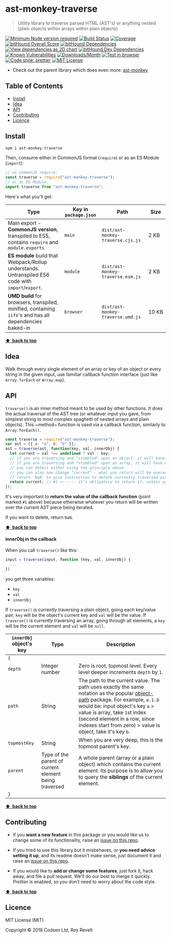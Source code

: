 # ast-monkey-traverse

> Utility library to traverse parsed HTML (AST's) or anything nested (plain objects within arrays within plain objects)

[![Minimum Node version required][node-img]][node-url]
[![Build Status][travis-img]][travis-url]
[![Coverage][cov-img]][cov-url]
[![bitHound Overall Score][overall-img]][overall-url]
[![bitHound Dependencies][deps-img]][deps-url]
[![View dependencies as 2D chart][deps2d-img]][deps2d-url]
[![bitHound Dev Dependencies][dev-img]][dev-url]
[![Known Vulnerabilities][vulnerabilities-img]][vulnerabilities-url]
[![Downloads/Month][downloads-img]][downloads-url]
[![Test in browser][runkit-img]][runkit-url]
[![Code style: prettier][prettier-img]][prettier-url]
[![MIT License][license-img]][license-url]

* Check out the parent library which does even more: [ast-monkey](https://github.com/codsen/ast-monkey/)

## Table of Contents

<!-- prettier-ignore-start -->

<!-- START doctoc generated TOC please keep comment here to allow auto update -->
<!-- DON'T EDIT THIS SECTION, INSTEAD RE-RUN doctoc TO UPDATE -->


- [Install](#install)
- [Idea](#idea)
- [API](#api)
- [Contributing](#contributing)
- [Licence](#licence)

<!-- END doctoc generated TOC please keep comment here to allow auto update -->

<!-- prettier-ignore-end -->

## Install

```bash
npm i ast-monkey-traverse
```

Then, consume either in CommonJS format (`require`) or as an ES Module (`import`):

```js
// as CommonJS require:
const traverse = require("ast-monkey-traverse");
// or as ES Module:
import traverse from "ast-monkey-traverse";
```

Here's what you'll get:

| Type                                                                                                    | Key in `package.json` | Path                              | Size       |
| ------------------------------------------------------------------------------------------------------- | --------------------- | --------------------------------- | ---------- |
| Main export - **CommonJS version**, transpiled to ES5, contains `require` and `module.exports`          | `main`                | `dist/ast-monkey-traverse.cjs.js` | 2&nbsp;KB  |
| **ES module** build that Webpack/Rollup understands. Untranspiled ES6 code with `import`/`export`.      | `module`              | `dist/ast-monkey-traverse.esm.js` | 2&nbsp;KB  |
| **UMD build** for browsers, transpiled, minified, containing `iife`'s and has all dependencies baked-in | `browser`             | `dist/ast-monkey-traverse.umd.js` | 10&nbsp;KB |

**[⬆ &nbsp;back to top](#)**

## Idea

Walk through every single element of an array or key of an object or every string in the given input, use familiar callback function interface (just like `Array.forEach` or `Array.map`).

## API

`traverse()` is an inner method meant to be used by other functions. It does the actual traversal of the AST tree (or whatever input you gave, from simplest string to most complex spaghetti of nested arrays and plain objects). This ~method~ function is used via a callback function, similarly to `Array.forEach()`.

```js
const traverse = require("ast-monkey-traverse");
var ast = [{ a: "a", b: "b" }];
ast = traverse(ast, function(key, val, innerObj) {
  let current = val !== undefined ? val : key;
  // if you are traversing and "stumbled" upon an object, it will have both "key" and "val"
  // if you are traversing and "stumbled" upon an array, it will have only "key"
  // you can detect either using the principle above.
  // you can also now change "current" - what you return will be overwritten.
  // return `NaN` to give instruction to delete currently traversed piece of AST.
  return current; // #1 <------ it's obligatory to return it, unless you want to assign it to "undefined"
});
```

It's very important to **return the value of the callback function** (point marked `#1` above) because otherwise whatever you return will be written over the current AST piece being iterated.

If you want to delete, return `NaN`.

**[⬆ &nbsp;back to top](#)**

#### innerObj in the callback

When you call `traverse()` like this:

```js
input = traverse(input, function (key, val, innerObj) {
  ...
})
```

you get three variables:

* `key`
* `val`
* `innerObj`

If `traverse()` is currently traversing a plain object, going each key/value pair, `key` will be the object's current key and `val` will be the value.
If `traverse()` is currently traversing an array, going through all elements, a `key` will be the current element and `val` will be `null`.

| `innerObj` object's key | Type                                                  | Description                                                                                                                                                                                                                                                                                                                                     |
| ----------------------- | ----------------------------------------------------- | ----------------------------------------------------------------------------------------------------------------------------------------------------------------------------------------------------------------------------------------------------------------------------------------------------------------------------------------------- |
| `{`                     |                                                       |
| `depth`                 | Integer number                                        | Zero is root, topmost level. Every level deeper increments `depth` by `1`.                                                                                                                                                                                                                                                                      |
| `path`                  | String                                                | The path to the current value. The path uses exactly the same notation as the popular [object-path](https://www.npmjs.com/package/object-path) package. For example, `a.1.b` would be: input object's key `a` > value is array, take `1`st index (second element in a row, since indexes start from zero) > value is object, take it's key `b`. |
| `topmostKey`            | String                                                | When you are very deep, this is the topmost parent's key.                                                                                                                                                                                                                                                                                       |
| `parent`                | Type of the parent of current element being traversed | A whole parent (array or a plain object) which contains the current element. Its purpose is to allow you to query the **siblings** of the current element.                                                                                                                                                                                      |
| `}`                     |                                                       |

**[⬆ &nbsp;back to top](#)**

## Contributing

* If you **want a new feature** in this package or you would like us to change some of its functionality, raise an [issue on this repo](https://github.com/codsen/ast-monkey-traverse/issues).

* If you tried to use this library but it misbehaves, or **you need advice setting it up**, and its readme doesn't make sense, just document it and raise an [issue on this repo](https://github.com/codsen/ast-monkey-traverse/issues).

* If you would like to **add or change some features**, just fork it, hack away, and file a pull request. We'll do our best to merge it quickly. _Prettier_ is enabled, so you don't need to worry about the code style.

**[⬆ &nbsp;back to top](#)**

## Licence

MIT License (MIT)

Copyright © 2018 Codsen Ltd, Roy Revelt

[node-img]: https://img.shields.io/node/v/ast-monkey-traverse.svg?style=flat-square&label=works%20on%20node
[node-url]: https://www.npmjs.com/package/ast-monkey-traverse
[travis-img]: https://img.shields.io/travis/codsen/ast-monkey-traverse.svg?style=flat-square
[travis-url]: https://travis-ci.org/codsen/ast-monkey-traverse
[cov-img]: https://coveralls.io/repos/github/codsen/ast-monkey-traverse/badge.svg?style=flat-square?branch=master
[cov-url]: https://coveralls.io/github/codsen/ast-monkey-traverse?branch=master
[overall-img]: https://img.shields.io/bithound/code/github/codsen/ast-monkey-traverse.svg?style=flat-square
[overall-url]: https://www.bithound.io/github/codsen/ast-monkey-traverse
[deps-img]: https://img.shields.io/bithound/dependencies/github/codsen/ast-monkey-traverse.svg?style=flat-square
[deps-url]: https://www.bithound.io/github/codsen/ast-monkey-traverse/master/dependencies/npm
[deps2d-img]: https://img.shields.io/badge/deps%20in%202D-see_here-08f0fd.svg?style=flat-square
[deps2d-url]: http://npm.anvaka.com/#/view/2d/ast-monkey-traverse
[dev-img]: https://img.shields.io/bithound/devDependencies/github/codsen/ast-monkey-traverse.svg?style=flat-square
[dev-url]: https://www.bithound.io/github/codsen/ast-monkey-traverse/master/dependencies/npm
[vulnerabilities-img]: https://snyk.io/test/github/codsen/ast-monkey-traverse/badge.svg?style=flat-square
[vulnerabilities-url]: https://snyk.io/test/github/codsen/ast-monkey-traverse
[downloads-img]: https://img.shields.io/npm/dm/ast-monkey-traverse.svg?style=flat-square
[downloads-url]: https://npmcharts.com/compare/ast-monkey-traverse
[runkit-img]: https://img.shields.io/badge/runkit-test_in_browser-a853ff.svg?style=flat-square
[runkit-url]: https://npm.runkit.com/ast-monkey-traverse
[prettier-img]: https://img.shields.io/badge/code_style-prettier-ff69b4.svg?style=flat-square
[prettier-url]: https://github.com/prettier/prettier
[license-img]: https://img.shields.io/npm/l/ast-monkey-traverse.svg?style=flat-square
[license-url]: https://github.com/codsen/ast-monkey-traverse/blob/master/license.md
